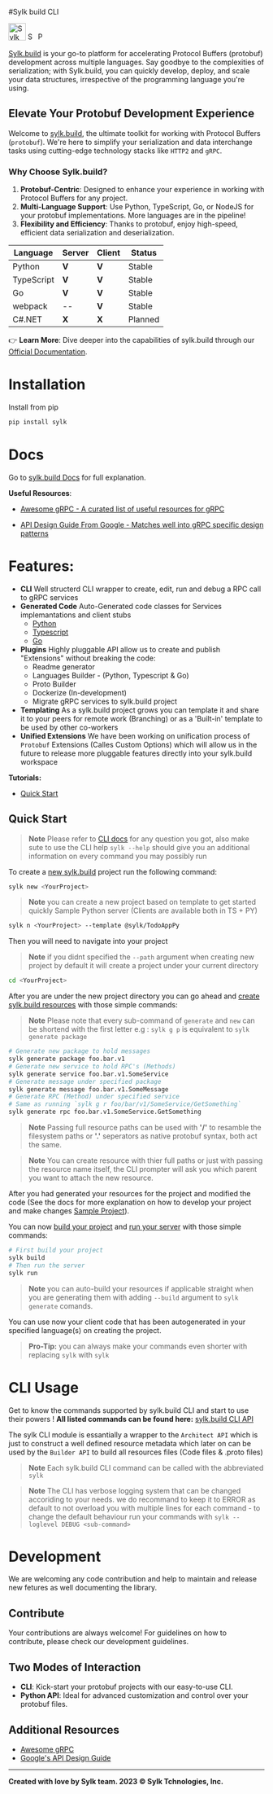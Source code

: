 #Sylk build CLI

[<img height="34" alt="Sylk Logo" src="https://s3.eu-central-1.amazonaws.com/assets.sylk.build/logo/sylk-logo-full.png">](https://sylk.build)      [<img height="16" alt="Sylk Downloads" src="https://static.pepy.tech/personalized-badge/sylk?period=total&units=international_system&left_color=brightgreen&right_color=grey&left_text=Downloads">](https://pepy.tech/project/sylk)    [<img height="16" alt="Python 3.7+" src="https://img.shields.io/badge/python-3.7+-blue.svg">](https://www.python.org/downloads/release/python-370/)


[Sylk.build](https://sylk.build) is your go-to platform for accelerating Protocol Buffers (protobuf) development across multiple languages. Say goodbye to the complexities of serialization; with Sylk.build, you can quickly develop, deploy, and scale your data structures, irrespective of the programming language you're using.

## Elevate Your Protobuf Development Experience

Welcome to [sylk.build](https://www.sylk.build), the ultimate toolkit for working with Protocol Buffers (`protobuf`). We're here to simplify your serialization and data interchange tasks using cutting-edge technology stacks like `HTTP2` and `gRPC`.

### Why Choose Sylk.build?

1. **Protobuf-Centric**: Designed to enhance your experience in working with Protocol Buffers for any project.
2. **Multi-Language Support**: Use Python, TypeScript, Go, or NodeJS for your protobuf implementations. More languages are in the pipeline!
3. **Flexibility and Efficiency**: Thanks to protobuf, enjoy high-speed, efficient data serialization and deserialization.

| **Language**  | **Server** | **Client** | **Status**  |
|---------------|------------|------------|-------------|
| Python        | **V**      | **V**      | Stable      |
| TypeScript    | **V**      | **V**      | Stable      |
| Go            | **V**      | **V**      | Stable      |
| webpack       | --         | **V**      | Stable      |
| C#.NET        | **X**      | **X**      | Planned     |

👉 **Learn More**: Dive deeper into the capabilities of sylk.build through our [Official Documentation](https://www.docs.sylk.build).

# Installation
Install from pip
```sh
pip install sylk
```
# Docs

Go to [sylk.build Docs](https://docs.sylk.build/) for full explanation.

__Useful Resources__:

- [Awesome gRPC - A curated list of useful resources for gRPC](https://github.com/grpc-ecosystem/awesome-grpc)

- [API Design Guide From Google - Matches well into gRPC specific design patterns](https://cloud.google.com/apis/design/)

# Features:

- __CLI__ Well structerd CLI wrapper to create, edit, run and debug a RPC call to gRPC services
- __Generated Code__ Auto-Generated code classes for Services implemantations and client stubs
    * [Python](./docs/source/languages/python.md)
    * [Typescript](./docs/source/languages/typescript.md)
    * [Go](./docs/source/languages/go.md)
- __Plugins__ Highly pluggable API allow us to create and publish "Extensions" without breaking the code:
    * Readme generator
    * Languages Builder - (Python, Typescript & Go)
    * Proto Builder
    * Dockerize (In-development)
    * Migrate gRPC services to sylk.build project
- __Templating__ As a sylk.build project grows you can template it and share it to your peers for remote work (Branching) or as a 'Built-in' template to be used by other co-workers
- __Unified Extensions__ We have been working on unification process of `Protobuf` Extensions (Calles Custom Options) which will allow us in the future to release more pluggable features directly into your sylk.build workspace

__Tutorials:__
- [Quick Start](https://www.sylk.build/docs/quick-start)

## Quick Start 

> __Note__ Please refer to [CLI docs](https://docs.sylk.build/) for any question you got, also make sute to use the CLI help `sylk --help` should give you an additional information on every command you may possibly run

To create a [new sylk.build](https://docs.sylk.build/cli/commands#newn) project run the following command:
```sh
sylk new <YourProject>
```
> __Note__ you can create a new project based on template to get started quickly
Sample Python server (Clients are available both in TS + PY)
```sh
sylk n <YourProject> --template @sylk/TodoAppPy
```

Then you will need to navigate into your project

> __Note__ if you didnt specified the `--path` argument when creating new project by default it will create a project under your current directory

```sh
cd <YourProject>
```

After you are under the new project directory you can go ahead and [create sylk.build resources](./docs/source/commands/commands.md#sylk-generate) with those simple commands:

> __Note__ Please note that every sub-command of `generate` and `new` can be shortend with the first letter e.g : `sylk g p` is equivalent to `sylk generate package`

```sh
# Generate new package to hold messages
sylk generate package foo.bar.v1
# Generate new service to hold RPC's (Methods)
sylk generate service foo.bar.v1.SomeService
# Generate message under specified package
sylk generate message foo.bar.v1.SomeMessage
# Generate RPC (Method) under specified service
# Same as running `sylk g r foo/bar/v1/SomeService/GetSomething`
sylk generate rpc foo.bar.v1.SomeService.GetSomething
```
<!-- > __Note__ Make sure before creating new RPC on service that you have imported at least 1 package to be used by the service. for more information visit -> [Package Docs](https://docs.sylk.build/cli/resources/package) -->

> __Note__ Passing full resource paths can be used with __'/'__ to resamble the filesystem paths or __'.'__ seperators as native protobuf syntax, both act the same.

> __Note__ You can create resource with thier full paths or just with passing the resource name itself, the CLI prompter will ask you which parent you want to attach the new resource.

After you had generated your resources for the project and modified the code (See the docs for more explanation on how to develop your project and make changes [Sample Project](https://docs.sylk.build/cli/quick-start)).

You can now [build your project](https://docs.sylk.build/cli/commands#build) and [run your server](https://docs.sylk.build/cli/commands#run) with those simple commands:

```sh
# First build your project
sylk build
# Then run the server
sylk run 
```

> __Note__ you can auto-build your resources if applicable straight when you are generating them with adding `--build` argument to `sylk generate` comands.

You can use now your client code that has been autogenerated in your specified language(s) on creating the project.

> __Pro-Tip:__ you can always make your commands even shorter with replacing `sylk` with `sylk`

# CLI Usage

Get to know the commands supported by sylk.build CLI and start to use their powers !
__All listed commands can be found here:__
[sylk.build CLI API](https://docs.sylk.build/cli/commands)

The sylk CLI module is essantially a wrapper to the `Architect API` which is just to construct a well defined resource metadata which later on can be used by the `Builder API` to build all resources files (Code files & .proto files)

> __Note__ Each sylk.build CLI command can be called with the abbreviated `sylk`

> __Note__ The CLI has verbose logging system that can be changed accoriding to your needs. we do recommand to keep it to ERROR as default to not overload you with multiple lines for each command - to change the default behaviour run your commands with `sylk --loglevel DEBUG <sub-command>`

# Development

We are welcoming any code contribution and help to maintain and release new fetures as well documenting the library.

## Contribute
Your contributions are always welcome! For guidelines on how to contribute, please check our development guidelines.

## Two Modes of Interaction
- **CLI**: Kick-start your protobuf projects with our easy-to-use CLI.
- **Python API**: Ideal for advanced customization and control over your protobuf files.

## Additional Resources
- [Awesome gRPC](https://github.com/grpc-ecosystem/awesome-grpc)
- [Google's API Design Guide](https://cloud.google.com/apis/design/)

---
__Created with love by Sylk team. 2023 © Sylk Tchnologies, Inc.__